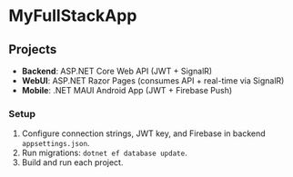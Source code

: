 # MyFullStackApp

## Projects
- **Backend**: ASP.NET Core Web API (JWT + SignalR)
- **WebUI**: ASP.NET Razor Pages (consumes API + real-time via SignalR)
- **Mobile**: .NET MAUI Android App (JWT + Firebase Push)

### Setup
1. Configure connection strings, JWT key, and Firebase in backend `appsettings.json`.
2. Run migrations: `dotnet ef database update`.
3. Build and run each project.
